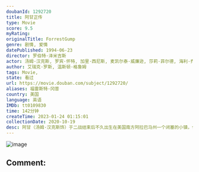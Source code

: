 ```yaml
---
doubanId: 1292720
title: 阿甘正传
type: Movie
score: 9.5
myRating: 
originalTitle: ForrestGump
genre: 剧情, 爱情
datePublished: 1994-06-23
director: 罗伯特·泽米吉斯
actor: 汤姆·汉克斯, 罗宾·怀特, 加里·西尼斯, 麦凯尔泰·威廉逊, 莎莉·菲尔德, 海利·乔·奥斯蒙, 迈克尔·康纳·亨弗里斯, 哈罗德·, 山姆·安德森, 伊俄涅·, 彼得·道博森, 希博汗·法隆, 伊丽莎白·汉克斯, 汉娜·豪尔, 克里斯托弗·琼斯, 罗布·兰德里, 杰森·麦克奎尔, 桑尼·施罗耶, 艾德·戴维斯, 丹尼尔, 大卫·布里斯宾, 德博拉·麦克蒂尔, 艾尔·哈林顿, 阿非莫·奥米拉, 约翰·沃德斯塔德, 迈克尔·伯吉斯, 埃里克·安德伍德, 拜伦·明斯, 斯蒂芬·布吉格沃特, 约翰·威廉·高尔特, 希拉里·沙普兰, 伊莎贝尔·罗斯, 理查德·达历山德罗, 迪克·史迪威, 迈克尔, 杰弗里·布莱克, 瓦妮莎·罗斯, 迪克·卡维特, 马拉·苏查雷特扎, 乔·阿拉斯奇, ·本森·泰瑞, 约翰·列侬, 埃尔维斯·普雷斯利, 罗纳德·里根, 鲍勃·霍普, 约翰·肯尼迪, 理查德·尼克松, 吴俊全, 蒂莫西·麦克尼尔, 杰拉尔德·福特, 布雷特·赖斯
author: 艾瑞克·罗斯, 温斯顿·格鲁姆
tags: Movie, 
state: 看过
url: https://movie.douban.com/subject/1292720/
aliases: 福雷斯特·冈普
country: 美国
language: 英语
IMDb: tt0109830
time: 142分钟
createTime: 2023-01-24 01:15:01
collectionDate: 2020-10-19
desc: 阿甘（汤姆·汉克斯饰）于二战结束后不久出生在美国南方阿拉巴马州一个闭塞的小镇，他先天弱智，智商只有75，然而他的妈妈是一个性格坚强的女性，她常常鼓励阿甘“傻人有傻福”，要他自强不息。阿甘像普通孩子...
---
```


![image](p2372307693.jpg)

Comment: 
---


